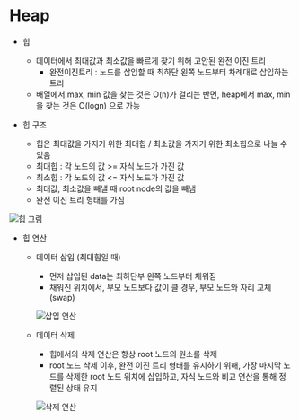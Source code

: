 # Heap

- 힙 
    - 데이터에서 최대값과 최소값을 빠르게 찾기 위해 고안된 완전 이진 트리
        - 완전이진트리 : 노드를 삽입할 때 최하단 왼쪽 노드부터 차례대로 삽입하는 트리
    - 배열에서 max, min 값을 찾는 것은 O(n)가 걸리는 반면, heap에서 max, min을 찾는 것은 O(logn) 으로 가능

- 힙 구조
    - 힙은 최대값을 가지기 위한 최대힙 / 최소값을 가지기 위한 최소힙으로 나눌 수 있음
    - 최대힙 : 각 노드의 값 >= 자식 노드가 가진 값
    - 최소힙 : 각 노드의 값 <= 자식 노드가 가진 값
    - 최대값, 최소값을 빼낼 때 root node의 값을 빼냄
    - 완전 이진 트리 형태를 가짐

![힙 그림](https://t1.daumcdn.net/cfile/tistory/242F863A5642F55C23)

- 힙 연산
    - 데이터 삽입 (최대힙일 때)
        - 먼저 삽입된 data는 최하단부 왼쪽 노드부터 채워짐
        - 채워진 위치에서, 부모 노드보다 값이 클 경우, 부모 노드와 자리 교체 (swap)

        ![삽입 연산](https://t1.daumcdn.net/cfile/tistory/210EF44C5642FDE501)

    - 데이터 삭제 
        - 힙에서의 삭제 연산은 항상 root 노드의 원소를 삭제
        - root 노드 삭제 이후, 완전 이진 트리 형태를 유지하기 위해, 가장 마지막 노드를 삭제한 root 노드 위치에 삽입하고, 자식 노드와 비교 연산을 통해 정렬된 상태 유지

        ![삭제 연산](https://t1.daumcdn.net/cfile/tistory/2372A439564303C508)